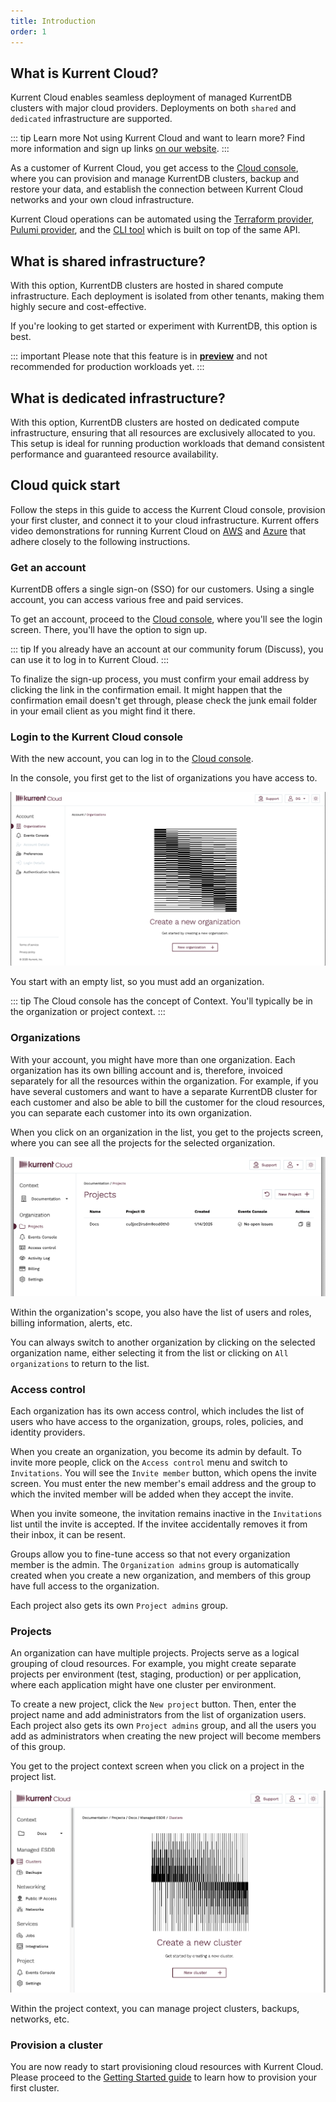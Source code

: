 ```yaml
---
title: Introduction
order: 1
---
```


## What is Kurrent Cloud?

Kurrent Cloud enables seamless deployment of managed KurrentDB clusters with major cloud providers. Deployments on both `shared` and `dedicated` infrastructure are supported.

::: tip Learn more
Not using Kurrent Cloud and want to learn more? Find more information and sign up links [on our website](https://www.kurrent.io/kurrent-cloud).
:::

As a customer of Kurrent Cloud, you get access to the [Cloud console](https://console.kurrent.cloud), where you can provision and manage KurrentDB clusters, backup and restore your data, and establish the connection between Kurrent Cloud networks and your own cloud infrastructure.

Kurrent Cloud operations can be automated using the [Terraform provider](https://github.com/EventStore/terraform-provider-eventstorecloud), [Pulumi provider](https://www.pulumi.com/registry/packages/eventstorecloud/), and the [CLI tool](https://github.com/EventStore/esc) which is built on top of the same API.

## What is shared infrastructure?

With this option, KurrentDB clusters are hosted in shared compute infrastructure. Each deployment is isolated from other tenants, making them highly secure and cost-effective.

If you're looking to get started or experiment with KurrentDB, this option is best.

::: important
Please note that this feature is in <u>__preview__</u> and not recommended for production workloads yet.
:::

## What is dedicated infrastructure?

With this option, KurrentDB clusters are hosted on dedicated compute infrastructure, ensuring that all resources are exclusively allocated to you. This setup is ideal for running production workloads that demand consistent performance and guaranteed resource availability.

## Cloud quick start

Follow the steps in this guide to access the Kurrent Cloud console, provision your first cluster, and connect it to your cloud infrastructure. Kurrent offers video demonstrations for running Kurrent Cloud on [AWS](https://www.youtube.com/watch?v=UeYMA28fOlE) and [Azure](https://www.youtube.com/watch?v=D42c7omFiXA) that adhere closely to the following instructions.

### Get an account

KurrentDB offers a single sign-on (SSO) for our customers. Using a single account, you can access various free and paid services.

To get an account, proceed to the [Cloud console](https://console.kurrent.cloud/), where you'll see the login screen. There, you'll have the option to sign up.

::: tip
If you already have an account at our community forum (Discuss), you can use it to log in to Kurrent Cloud.
:::

To finalize the sign-up process, you must confirm your email address by clicking the link in the confirmation email. It might happen that the confirmation email doesn't get through, please check the junk email folder in your email client as you might find it there.

### Login to the Kurrent Cloud console

With the new account, you can log in to the [Cloud console](https://console.kurrent.cloud).

In the console, you first get to the list of organizations you have access to.

![Cloud organisations](images/intro/cloud-console-orgs.png)

You start with an empty list, so you must add an organization.

::: tip
The Cloud console has the concept of Context. You'll typically be in the organization or project context.
:::

### Organizations

With your account, you might have more than one organization. Each organization has its own billing account and is, therefore, invoiced separately for all the resources within the organization. For example, if you have several customers and want to have a separate KurrentDB cluster for each customer and also be able to bill the customer for the cloud resources, you can separate each customer into its own organization.

When you click on an organization in the list, you get to the projects screen, where you can see all the projects for the selected organization.

![Projects within the organisation](images/intro/cloud-org-projects.png)

Within the organization's scope, you also have the list of users and roles, billing information, alerts, etc.

You can always switch to another organization by clicking on the selected organization name, either selecting it from the list or clicking on `All organizations` to return to the list.

### Access control

Each organization has its own access control, which includes the list of users who have access to the organization, groups, roles, policies, and identity providers.

When you create an organization, you become its admin by default. To invite more people, click on the `Access control` menu and switch to `Invitations`. You will see the `Invite member` button, which opens the invite screen. You must enter the new member's email address and the group to which the invited member will be added when they accept the invite.

When you invite someone, the invitation remains inactive in the `Invitations` list until the invite is accepted. If the invitee accidentally removes it from their inbox, it can be resent.

Groups allow you to fine-tune access so that not every organization member is the admin. The `Organization admins` group is automatically created when you create a new organization, and members of this group have full access to the organization.

Each project also gets its own `Project admins` group.

### Projects

An organization can have multiple projects. Projects serve as a logical grouping of cloud resources. For example, you might create separate projects per environment (test, staging, production) or per application, where each application might have one cluster per environment.

To create a new project, click the `New project` button. Then, enter the project name and add administrators from the list of organization users. Each project also gets its own `Project admins` group, and all the users you add as administrators when creating the new project will become members of this group.

You get to the project context screen when you click on a project in the project list.

![Project context](images/intro/cloud-project-screen.png)

Within the project context, you can manage project clusters, backups, networks, etc.

### Provision a cluster

You are now ready to start provisioning cloud resources with Kurrent Cloud. Please proceed to the [Getting Started guide](shared/getting-started/README.md) to learn how to provision your first cluster.
